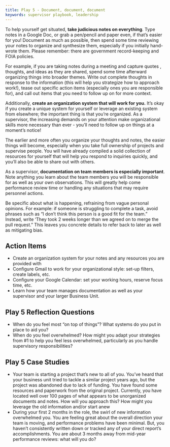 ```yaml
---
title: Play 5 - Document, document, document
keywords: supervisor playbook, leadership
---
```


To help yourself get situated, **take judicious notes on everything**. Type
notes in a Google Doc, or grab a pen/pencil and paper even, if that’s easier for
you! Document as much as possible, then spend some time reviewing your notes to
organize and synthesize them, especially if you initially hand-wrote them.
Please remember: there are government record-keeping and FOIA policies.

For example, if you are taking notes during a meeting and capture quotes ,
thoughts, and ideas as they are shared, spend some time afterward organizing
things into broader themes. Write out complete thoughts in response to the
information (this will help you strategize how to approach work!), tease out
specific action items (especially ones you are responsible for), and call out
items that you need to follow up on for more context.

Additionally, **create an organization system that will work for you.** It’s
okay if you create a unique system for yourself or leverage an existing system
from elsewhere; the important thing is that you’re organized. As a supervisor,
the increasing demands on your attention make organizational skills more
necessary than ever - you’ll need to follow up on things at a moment’s notice!

The earlier and more often you organize your thoughts and notes, the easier
things will become, especially when you take full ownership of projects and
supervise people. You will have already compiled a solid collection of resources
for yourself that will help you respond to inquiries quickly, and you’ll also be
able to share out with others.

As a supervisor, **documentation on team members is especially important**. Note
anything you learn about the team members you will be responsible for as well as
your own observations. This will greatly help come performance review time or
handling any situations that may require personnel actions.

Be specific about what is happening, refraining from vague personal opinions.
For example: if someone is struggling to complete a task, avoid phrases such as
“I don’t think this person is a good fit for the team.” Instead, write ‘They
took 2 weeks longer than we agreed on to merge the pull request.” This leaves
you concrete details to refer back to later as well as mitigating bias.

## Action Items

- Create an organization system for your notes and any resources you are
  provided with
- Configure Gmail to work for your organizational style: set-up filters, create
  labels, etc.
- Configure your Google Calendar: set your working hours, reserve focus time,
  etc.
- Learn how your team manages documentation as well as your supervisor and your
  larger Business Unit.

## Play 5 Reflection Questions

- When do you feel most “on top of things”? What systems do you put in place to
  aid you?
- When do you feel overwhelmed? How might you adapt your strategies from #1 to
  help you feel less overwhelmed, particularly as you handle supervisory
  responsibilities?

## Play 5 Case Studies

- Your team is starting a project that’s new to all of you. You’ve heard that
  your business unit tried to tackle a similar project years ago, but the
  project was abandoned due to lack of funding. You have found some resources
  and paperwork from the original project. Currently, you have located well over
  100 pages of what appears to be unorganized documents and notes. How will you
  approach this? How might you leverage the old information and/or start anew
- During your first 2 months in the role, the swirl of new information
  overwhelmed you. You are feeling great about the overall direction your team
  is moving, and performance problems have been minimal. But, you haven’t
  consistently written down or tracked any of your direct report’s
  accomplishments. You are about 3 months away from mid-year performance
  reviews: what will you do?
